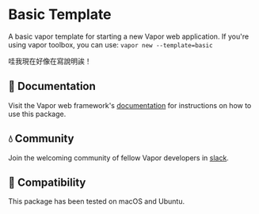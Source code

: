 # Basic Template

A basic vapor template for starting a new Vapor web application. If you're using vapor toolbox, you can use: `vapor new --template=basic`

哇我現在好像在寫說明誒！

## 📖 Documentation

Visit the Vapor web framework's [documentation](http://docs.vapor.codes) for instructions on how to use this package.

## 💧 Community

Join the welcoming community of fellow Vapor developers in [slack](http://vapor.team).

## 🔧 Compatibility

This package has been tested on macOS and Ubuntu.
